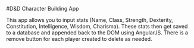 #D&D Character Building App

This app allows you to input stats (Name, Class, Strength, Dexterity, Constitution, Intelligence, Wisdom, Charisma).
These stats then get saved to a database and appended back to the DOM using AngularJS. There is a remove button for
each player created to delete as needed.